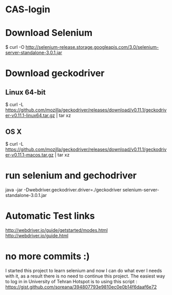 # CAS-login

# Download Selenium #

$ curl -O http://selenium-release.storage.googleapis.com/3.0/selenium-server-standalone-3.0.1.jar

# Download geckodriver #

## Linux 64-bit ##

$ curl -L https://github.com/mozilla/geckodriver/releases/download/v0.11.1/geckodriver-v0.11.1-linux64.tar.gz | tar xz

## OS X ##

$ curl -L https://github.com/mozilla/geckodriver/releases/download/v0.11.1/geckodriver-v0.11.1-macos.tar.gz | tar xz

# run selenium and gechodriver #

java -jar -Dwebdriver.geckodriver.driver=./geckodriver selenium-server-standalone-3.0.1.jar

# Automatic Test links #

http://webdriver.io/guide/getstarted/modes.html
http://webdriver.io/guide.html

# no more commits :)
I started this project to learn selenium and now I can do what ever I needs with it, as a result there is no need to 
continue this project.
The easiest way to log in in University of Tehran Hotspot is to using this script :
https://gist.github.com/soreana/394807793e9810ec0e0b14f6daaf6e72
